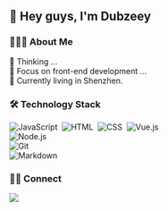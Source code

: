 ## 👋 Hey guys, I'm Dubzeey 

### 👨🏻‍💻 About Me

💬 Thinking ...\
🤔 Focus on front-end development ...\
🌱 Currently living in Shenzhen.

### 🛠 Technology Stack 

![JavaScript](https://img.shields.io/badge/-JavaScript-000?style=flat&logo=javascript)&nbsp;
![HTML](https://img.shields.io/badge/-HTML-000?style=flat&logo=HTML5)&nbsp;
![CSS](https://img.shields.io/badge/-CSS-000?style=flat&logo=CSS3&logoColor=1572B6)&nbsp;
![Vue.js](https://img.shields.io/badge/-Vue-000?style=flat&logo=adobe-photoshop)\
![Node.js](https://img.shields.io/badge/-Node.js-000?style=flat&logo=node.js)&nbsp;\
![Git](https://img.shields.io/badge/-Git-000?style=flat&logo=git)\
![Markdown](https://img.shields.io/badge/-Markdown-000?style=flat&logo=markdown)&nbsp;


### 🤝🏻 Connect
<a href="https://mail.qq.com/">
  <img src="https://img.shields.io/badge/747354662@qq.com-green"/>
</a>
